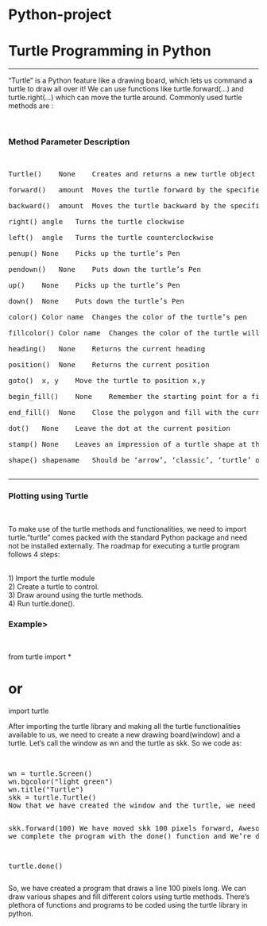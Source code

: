 # Python-project
<h1>Turtle Programming in Python</h1>
<hr>
<p>“Turtle” is a Python feature like a drawing board, which lets us command a turtle to draw all over it! We can use functions like turtle.forward(…) and turtle.right(…) which can move the turtle around. Commonly used turtle methods are :</p>
 <br>

<h3>Method	Parameter	Description</h3>
<br>
<pre>
Turtle()	None	Creates and returns a new turtle object<br>
forward()	amount	Moves the turtle forward by the specified amount<br>
backward()	amount	Moves the turtle backward by the specified amount<br>
right()	angle	Turns the turtle clockwise<br>
left()	angle	Turns the turtle counterclockwise<br>
penup()	None	Picks up the turtle’s Pen<br>
pendown()	None	Puts down the turtle’s Pen<br>
up()	None	Picks up the turtle’s Pen<br>
down()	None	Puts down the turtle’s Pen<br>
color()	Color name	Changes the color of the turtle’s pen<br>
fillcolor()	Color name	Changes the color of the turtle will use to fill a polygon<br>
heading()	None	Returns the current heading<br>
position()	None	Returns the current position<br>
goto()	x, y	Move the turtle to position x,y<br>
begin_fill()	None	Remember the starting point for a filled polygon<br>
end_fill()	None	Close the polygon and fill with the current fill color<br>
dot()	None	Leave the dot at the current position<br>
stamp()	None	Leaves an impression of a turtle shape at the current location<br>
shape()	shapename	Should be ‘arrow’, ‘classic’, ‘turtle’ or ‘circle’<br>
</pre>
<hr>
<h3>Plotting using Turtle</h3>
<br>
<p>To make use of the turtle methods and functionalities, we need to import turtle.”turtle” comes packed with the standard Python package and need not be installed externally. The roadmap for executing a turtle program follows 4 steps:  
</p><br>
1) Import the turtle module<br>
2) Create a turtle to control.<br>
3) Draw around using the turtle methods.<br>
4) Run turtle.done().<br>
<h3>Example></h3>
<br>

from turtle import *<br>
# or<br>
import turtle<br>
<p>After importing the turtle library and making all the turtle functionalities available to us, we need to create a new drawing board(window) and a turtle. Let’s call the window as wn and the turtle as skk. So we code as: <p><br>
<pre>
wn = turtle.Screen()
wn.bgcolor("light green")
wn.title("Turtle")
skk = turtle.Turtle()
Now that we have created the window and the turtle, we need to move the turtle. To move forward 100 pixels in the direction skk is facing, we code: 

skk.forward(100)
We have moved skk 100 pixels forward, Awesome! Now we complete the program with the done() function and We’re done! 

turtle.done()
</pre>
<p>So, we have created a program that draws a line 100 pixels long. We can draw various shapes and fill different colors using turtle methods. There’s plethora of functions and programs to be coded using the turtle library in python. </p>
